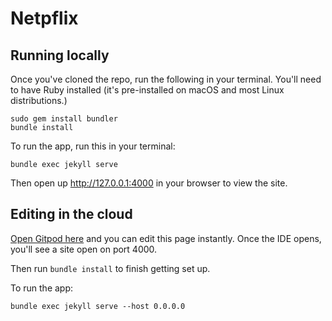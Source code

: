 # Netpflix

## Running locally

Once you've cloned the repo, run the following in your terminal. You'll need to have Ruby installed (it's pre-installed on macOS and most Linux distributions.)

```
sudo gem install bundler
bundle install
```

To run the app, run this in your terminal:

```
bundle exec jekyll serve
```

Then open up <http://127.0.0.1:4000> in your browser to view the site.

## Editing in the cloud

[Open Gitpod here](https://gitpod.com#https://github.com/Netpflix/Netpflix.github.io)
and you can edit this page instantly. Once the IDE opens, you'll see a site open
on port 4000.

Then run `bundle install` to finish getting set up.

To run the app:

```
bundle exec jekyll serve --host 0.0.0.0
```